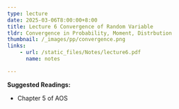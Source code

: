 ```yaml
---
type: lecture
date: 2025-03-06T8:00:00+8:00
title: Lecture 6 Convergence of Random Variable
tldr: Convergence in Probability, Moment, Distrbution
thumbnail: /_images/pp/convergence.png
links: 
    - url: /static_files/Notes/lecture6.pdf
      name: notes

---
```

**Suggested Readings:**

- Chapter 5 of AOS


